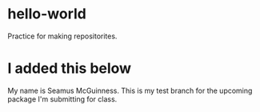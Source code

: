 # hello-world
Practice for making repositorites.

# I added this below
My name is Seamus McGuinness.
This is my test branch for the upcoming package I'm submitting for class.
